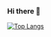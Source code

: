 ### Hi there 👋

[![Top Langs](https://github-readme-stats-git-masterrstaa-rickstaa.vercel.app/api/top-langs/?username=coolest)](https://github.com/anuraghazra/github-readme-stats)

<!--
**coolest/coolest** is a ✨ _special_ ✨ repository because its `README.md` (this file) appears on your GitHub profile.

Here are some ideas to get you started:

- 🔭 I’m currently working on ...
- 🌱 I’m currently learning ...
- 👯 I’m looking to collaborate on ...
- 🤔 I’m looking for help with ...
- 💬 Ask me about ...
- 📫 How to reach me: ...
- 😄 Pronouns: ...
- ⚡ Fun fact: ...
-->
